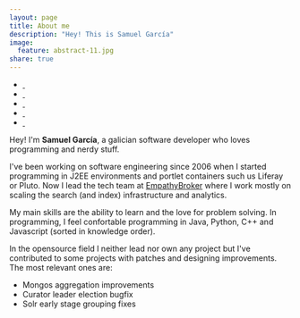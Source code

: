 ```yaml
---
layout: page
title: About me
description: "Hey! This is Samuel García"
image:
  feature: abstract-11.jpg
share: true
---
```


<div class="my-avatar" style="background: url('{{ site.url }}/images/{{ site.owner.avatar }}');background-size: 220px 220px; ">
</div>

<div>
<ul class="icons">
	<li>
		<a href="http://github.com/{{ site.owner.github }}"><i class="fa fa-fw fa-github"></i> &nbsp;</a>
	</li>
	<li>
		<a href="{{ site.owner.stackexchange }}"><i class="fa fa-fw fa-stack-exchange"></i> &nbsp;</a>
	</li>
	<li>
		<a href="mailto:{{ site.owner.email }}"><i class="fa fa-fw fa-envelope"></i> &nbsp;</a>
	</li>
	<li>
		<a href="http://twitter.com/{{ site.owner.twitter }}"><i class="fa fa-fw fa-twitter"></i> &nbsp;</a>
	</li>
	<li>
		<a href="http://linkedin.com/in/{{ site.owner.linkedin }}"><i class="fa fa-fw fa-linkedin"></i> &nbsp;</a>
	</li>
</ul>
</div>

Hey! I'm **Samuel García**, a galician software developer who loves programming and nerdy stuff. 

I've been working on software engineering since 2006 when I started programming in J2EE environments and portlet containers such us Liferay or Pluto. Now I lead the tech team at [EmpathyBroker](https://www.empathybroker.com/) where I work mostly on scaling the search (and index) infrastructure and analytics.

My main skills are the ability to learn and the love for problem solving. In programming, I feel confortable programming in Java, Python, C++ and Javascript (sorted in knowledge order).

In the opensource field I neither lead nor own any project but I've contributed to some projects with patches and designing improvements. The most relevant ones are:

- Mongos aggregation improvements
- Curator leader election bugfix
- Solr early stage grouping fixes
